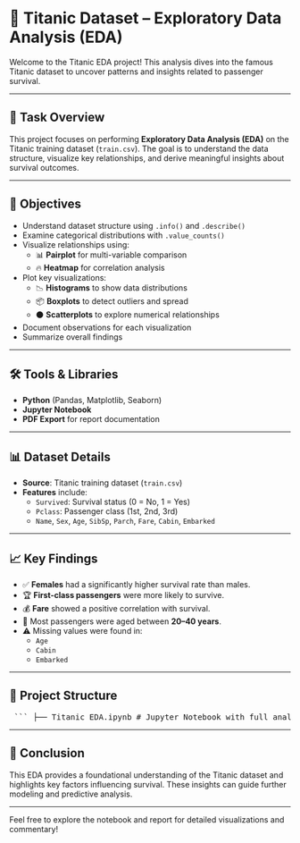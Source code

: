 # 🚢 Titanic Dataset – Exploratory Data Analysis (EDA)

Welcome to the Titanic EDA project! This analysis dives into the famous Titanic dataset to uncover patterns and insights related to passenger survival.

---

## 📌 Task Overview

This project focuses on performing **Exploratory Data Analysis (EDA)** on the Titanic training dataset (`train.csv`). The goal is to understand the data structure, visualize key relationships, and derive meaningful insights about survival outcomes.

---

## 🎯 Objectives

- Understand dataset structure using `.info()` and `.describe()`
- Examine categorical distributions with `.value_counts()`
- Visualize relationships using:
  - 📊 **Pairplot** for multi-variable comparison
  - 🔥 **Heatmap** for correlation analysis
- Plot key visualizations:
  - 📉 **Histograms** to show data distributions
  - 📦 **Boxplots** to detect outliers and spread
  - ⚫ **Scatterplots** to explore numerical relationships
- Document observations for each visualization
- Summarize overall findings

---

## 🛠 Tools & Libraries

- **Python** (Pandas, Matplotlib, Seaborn)
- **Jupyter Notebook**
- **PDF Export** for report documentation

---

## 📊 Dataset Details

- **Source**: Titanic training dataset (`train.csv`)
- **Features** include:
  - `Survived`: Survival status (0 = No, 1 = Yes)
  - `Pclass`: Passenger class (1st, 2nd, 3rd)
  - `Name`, `Sex`, `Age`, `SibSp`, `Parch`, `Fare`, `Cabin`, `Embarked`

---

## 📈 Key Findings

- ✅ **Females** had a significantly higher survival rate than males.
- 🏆 **First-class passengers** were more likely to survive.
- 💰 **Fare** showed a positive correlation with survival.
- 👶 Most passengers were aged between **20–40 years**.
- ⚠️ Missing values were found in:
  - `Age`
  - `Cabin`
  - `Embarked`

---

## 📁 Project Structure

<pre> ``` ├── Titanic_EDA.ipynb # Jupyter Notebook with full analysis ├── train.csv # Titanic dataset ├── README.md # Project overview and documentation └── Titanic_EDA_Report.pdf # Exported PDF report ``` </pre>

---

## 📌 Conclusion

This EDA provides a foundational understanding of the Titanic dataset and highlights key factors influencing survival. These insights can guide further modeling and predictive analysis.

---

Feel free to explore the notebook and report for detailed visualizations and commentary!
